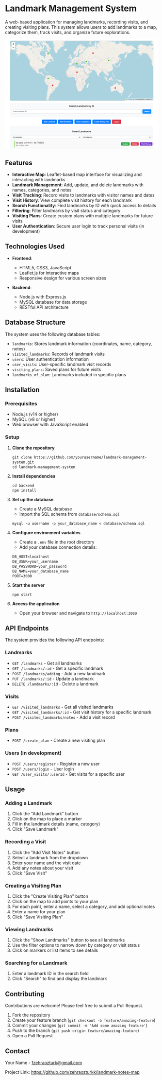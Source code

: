 # Landmark Management System

A web-based application for managing landmarks, recording visits, and creating visiting plans. This system allows users to add landmarks to a map, categorize them, track visits, and organize future explorations.

![Landmark Management System Screenshot](image.png)

## Features

- **Interactive Map**: Leaflet-based map interface for visualizing and interacting with landmarks
- **Landmark Management**: Add, update, and delete landmarks with names, categories, and notes
- **Visit Tracking**: Record visits to landmarks with visitor names and dates
- **Visit History**: View complete visit history for each landmark
- **Search Functionality**: Find landmarks by ID with quick access to details
- **Filtering**: Filter landmarks by visit status and category
- **Visiting Plans**: Create custom plans with multiple landmarks for future visits
- **User Authentication**: Secure user login to track personal visits (in development)

## Technologies Used

- **Frontend**:
  - HTML5, CSS3, JavaScript
  - Leaflet.js for interactive maps
  - Responsive design for various screen sizes

- **Backend**:
  - Node.js with Express.js
  - MySQL database for data storage
  - RESTful API architecture

## Database Structure

The system uses the following database tables:

- `landmarks`: Stores landmark information (coordinates, name, category, notes)
- `visited_landmarks`: Records of landmark visits
- `users`: User authentication information
- `user_visits`: User-specific landmark visit records
- `visiting_plans`: Saved plans for future visits
- `landmarks_of_plan`: Landmarks included in specific plans

## Installation

### Prerequisites

- Node.js (v14 or higher)
- MySQL (v8 or higher)
- Web browser with JavaScript enabled

### Setup

1. **Clone the repository**
   ```
   git clone https://github.com/yourusername/landmark-management-system.git
   cd landmark-management-system
   ```

2. **Install dependencies**

   ```
   cd backend
   npm install
   ```

3. **Set up the database**
   - Create a MySQL database
   - Import the SQL schema from `database/schema.sql`
   ```
   mysql -u username -p your_database_name < database/schema.sql
   ```

4. **Configure environment variables**
   - Create a `.env` file in the root directory
   - Add your database connection details:
   ```
   DB_HOST=localhost
   DB_USER=your_username
   DB_PASSWORD=your_password
   DB_NAME=your_database_name
   PORT=3000
   ```

5. **Start the server**
   ```
   npm start
   ```

6. **Access the application**
   - Open your browser and navigate to `http://localhost:3000`

## API Endpoints

The system provides the following API endpoints:

### Landmarks
- `GET /landmarks` - Get all landmarks
- `GET /landmarks/:id` - Get a specific landmark
- `POST /landmarks/adding` - Add a new landmark
- `PUT /landmarks/:id` - Update a landmark
- `DELETE /landmarks/:id` - Delete a landmark

### Visits
- `GET /visited_landmarks` - Get all visited landmarks
- `GET /visited_landmarks/:id` - Get visit history for a specific landmark
- `POST /visited_landmarks/notes` - Add a visit record

### Plans
- `POST /create_plan` - Create a new visiting plan

### Users (in development)
- `POST /users/register` - Register a new user
- `POST /users/login` - User login
- `GET /user_visits/:userId` - Get visits for a specific user

## Usage

### Adding a Landmark
1. Click the "Add Landmark" button
2. Click on the map to place a marker
3. Fill in the landmark details (name, category)
4. Click "Save Landmark"

### Recording a Visit
1. Click the "Add Visit Notes" button
2. Select a landmark from the dropdown
3. Enter your name and the visit date
4. Add any notes about your visit
5. Click "Save Visit"

### Creating a Visiting Plan
1. Click the "Create Visiting Plan" button
2. Click on the map to add points to your plan
3. For each point, enter a name, select a category, and add optional notes
4. Enter a name for your plan
5. Click "Save Visiting Plan"

### Viewing Landmarks
1. Click the "Show Landmarks" button to see all landmarks
2. Use the filter options to narrow down by category or visit status
3. Click on markers or list items to see details

### Searching for a Landmark
1. Enter a landmark ID in the search field
2. Click "Search" to find and display the landmark

## Contributing

Contributions are welcome! Please feel free to submit a Pull Request.

1. Fork the repository
2. Create your feature branch (`git checkout -b feature/amazing-feature`)
3. Commit your changes (`git commit -m 'Add some amazing feature'`)
4. Push to the branch (`git push origin feature/amazing-feature`)
5. Open a Pull Request


## Contact

Your Name - fzehraozturk@gmail.com

Project Link: https://github.com/zehraozturkk/landmark-notes-map